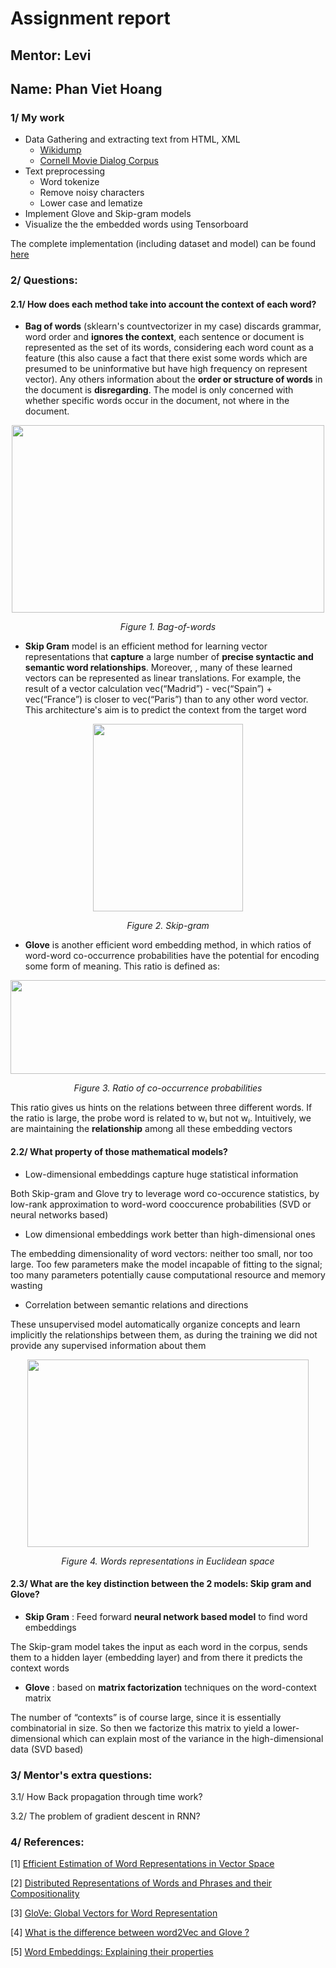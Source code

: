 # Assignment report
## Mentor: Levi
## Name: Phan Viet Hoang


### 1/ My work
- Data Gathering and extracting text from HTML, XML
  - [Wikidump](https://dumps.wikimedia.org/backup-index.html)
  - [Cornell Movie Dialog Corpus](https://www.cs.cornell.edu/~cristian/Cornell_Movie-Dialogs_Corpus.html)
- Text preprocessing
  - Word tokenize
  - Remove noisy characters
  - Lower case and lematize
- Implement Glove and Skip-gram models
- Visualize the the embedded words using  Tensorboard

The complete implementation (including dataset and model) can be found [here](https://drive.google.com/drive/folders/1bgMF5qKkEkFlQcilg3q-0Wdi32DETUYP?usp=sharing)

### 2/ Questions:

#### 2.1/ How does each method take into account the context of each word?
- **Bag of words** (sklearn's countvectorizer in my case) discards grammar, word order and **ignores the context**, each sentence or document is  represented as the set of its words, considering each word count as a feature (this also cause a fact that there exist some words which are presumed to be uninformative but have high frequency on represent vector). Any others information about the **order or structure of words** in the document is **disregarding**. The model is only concerned with whether specific words occur in the document, not where in the document.

<p align="center">
  <img width="500" height="300" src="https://user-images.githubusercontent.com/52401767/75102560-03263800-5620-11ea-85a7-9aab465a42e4.jpg">
</p>

<p align="center"> 
  <em>Figure 1. Bag-of-words</em>
</p>

- **Skip Gram** model is an efficient method for learning vector representations that **capture** a large 
number of **precise syntactic and semantic word relationships**. Moreover, , many of these learned
vectors can be represented as linear translations. For example, the result of a vector calculation 
vec(“Madrid”) - vec(“Spain”) + vec(“France”) is closer to vec(“Paris”) than to any other word vector. This architecture's aim is to predict the context from the target word

<p align="center">
  <img width="240" height="300" src="https://user-images.githubusercontent.com/52401767/75102525-85fac300-561f-11ea-837a-b3b1ef4964cc.png">
</p>

<p align="center"> 
  <em>Figure 2. Skip-gram</em>
</p>

- **Glove** is another efficient word embedding method, in which ratios of word-word co-occurrence probabilities have the potential for encoding some form of meaning.
This ratio is defined as:

<p align="center">
  <img width="1500" height="150" src="https://user-images.githubusercontent.com/52401767/75102723-b728c280-5622-11ea-9900-d8166cc3faf9.jpg">
</p>

<p align="center"> 
  <em>Figure 3. Ratio of co-occurrence probabilities</em>
</p>

This ratio gives us hints on the relations between three different words. If the ratio is large, the probe word is related to wᵢ but not wⱼ. Intuitively, we are maintaining the **relationship** among all these embedding vectors

#### 2.2/ What property of those mathematical models?
- Low-dimensional embeddings capture huge statistical information

Both Skip-gram and Glove try to leverage word co-occurence statistics, by low-rank approximation to word-word cooccurence probabilities (SVD or neural networks based)
- Low dimensional embeddings work better than high-dimensional ones

The embedding dimensionality of word vectors: neither too small, nor too large. Too few parameters make the model incapable 
of fitting to the signal; too many parameters potentially cause computational resource and memory wasting

- Correlation between semantic relations and directions

These unsupervised model automatically organize concepts and learn implicitly
the relationships between them, as during the training we did not provide any supervised information about them

<p align="center">
  <img width="450" height="300" src="https://user-images.githubusercontent.com/52401767/75103512-fc062680-562d-11ea-903b-1b6db512bf8c.png">
</p>

<p align="center"> 
  <em>Figure 4. Words representations in Euclidean space</em>
</p>


#### 2.3/ What are the key distinction between the 2 models: Skip gram and Glove?

- **Skip Gram** : Feed forward **neural network based model** to find word embeddings 

The Skip-gram model takes the input as each word in the corpus, sends them to a hidden layer (embedding layer) and from there it predicts the context words

- **Glove** : based on **matrix factorization** techniques on the word-context matrix 

The number of “contexts” is of course large, since it is essentially combinatorial in size. So then we factorize this matrix to yield a lower-dimensional which can explain most of the variance in the high-dimensional data (SVD based)

### 3/ Mentor's extra questions:
3.1/ How Back propagation through time work?

3.2/ The problem of gradient descent in RNN?

### 4/ References:


[1] [Efficient Estimation of Word Representations in Vector Space](https://arxiv.org/pdf/1301.3781.pdf)

[2] [Distributed Representations of Words and Phrases and their Compositionality](https://papers.nips.cc/paper/5021-distributed-representations-of-words-and-phrases-and-their-compositionality.pdf)

[3] [GloVe: Global Vectors for Word Representation](https://nlp.stanford.edu/pubs/glove.pdf)

[4] [What is the difference between word2Vec and Glove ?](https://machinelearninginterview.com/topics/natural-language-processing/what-is-the-difference-between-word2vec-and-glove/)

[5] [Word Embeddings: Explaining their properties](https://www.offconvex.org/2016/02/14/word-embeddings-2/)

